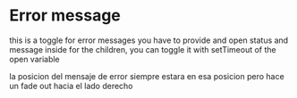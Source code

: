 # Error message

this is a toggle for error messages you have to provide
and open status and message inside for the children,
you can toggle it with setTimeout of the open variable

la posicion del mensaje de error siempre estara en esa posicion
pero hace un fade out hacia el lado derecho
